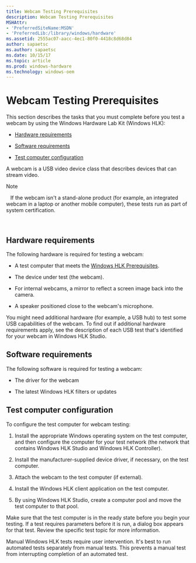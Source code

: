 ```yaml
---
title: Webcam Testing Prerequisites
description: Webcam Testing Prerequisites
MSHAttr:
- 'PreferredSiteName:MSDN'
- 'PreferredLib:/library/windows/hardware'
ms.assetid: 2555ac07-aacc-4ec1-80f0-4418c8d68d84
author: sapaetsc
ms.author: sapaetsc
ms.date: 10/15/17
ms.topic: article
ms.prod: windows-hardware
ms.technology: windows-oem
---
```


# Webcam Testing Prerequisites


This section describes the tasks that you must complete before you test a webcam by using the Windows Hardware Lab Kit (Windows HLK):

-   [Hardware requirements](#bkmk-hck-webcam-hr)

-   [Software requirements](#bkmk-hck-webcam-sr)

-   [Test computer configuration](#bkmk-hck-webcam-tc)

A webcam is a USB video device class that describes devices that can stream video.

>[!NOTE]
>  
If the webcam isn't a stand-alone product (for example, an integrated webcam in a laptop or another mobile computer), these tests run as part of system certification.

 

## <span id="BKMK_HCK_Webcam_hR"></span><span id="bkmk-hck-webcam-hr"></span><span id="BKMK_HCK_WEBCAM_HR"></span>Hardware requirements


The following hardware is required for testing a webcam:

-   A test computer that meets the [Windows HLK Prerequisites](..\getstarted\windows-hlk-prerequisites.md).

-   The device under test (the webcam).

-   For internal webcams, a mirror to reflect a screen image back into the camera.

-   A speaker positioned close to the webcam's microphone.

You might need additional hardware (for example, a USB hub) to test some USB capabilities of the webcam. To find out if additional hardware requirements apply, see the description of each USB test that's identified for your webcam in Windows HLK Studio.

## <span id="BKMK_HCK_Webcam_sR"></span><span id="bkmk-hck-webcam-sr"></span><span id="BKMK_HCK_WEBCAM_SR"></span>Software requirements


The following software is required for testing a webcam:

-   The driver for the webcam

-   The latest Windows HLK filters or updates

## <span id="BKMK_HCK_Webcam_tC"></span><span id="bkmk-hck-webcam-tc"></span><span id="BKMK_HCK_WEBCAM_TC"></span>Test computer configuration


To configure the test computer for webcam testing:

1.  Install the appropriate Windows operating system on the test computer, and then configure the computer for your test network (the network that contains Windows HLK Studio and Windows HLK Controller).

2.  Install the manufacturer-supplied device driver, if necessary, on the test computer.

3.  Attach the webcam to the test computer (if external).

4.  Install the Windows HLK client application on the test computer.

5.  By using Windows HLK Studio, create a computer pool and move the test computer to that pool.

Make sure that the test computer is in the ready state before you begin your testing. If a test requires parameters before it is run, a dialog box appears for that test. Review the specific test topic for more information.

Manual Windows HLK tests require user intervention. It's best to run automated tests separately from manual tests. This prevents a manual test from interrupting completion of an automated test.

 

 






